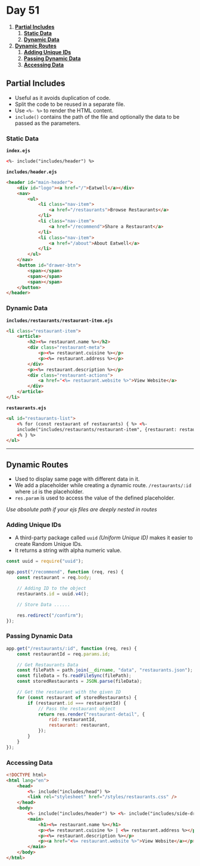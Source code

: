 # **Day 51** <!-- omit in toc -->

1. [**Partial Includes**](#partial-includes)
   1. [**Static Data**](#static-data)
   2. [**Dynamic Data**](#dynamic-data)
2. [**Dynamic Routes**](#dynamic-routes)
   1. [**Adding Unique IDs**](#adding-unique-ids)
   2. [**Passing Dynamic Data**](#passing-dynamic-data)
   3. [**Accessing Data**](#accessing-data)

## **Partial Includes**

-   Useful as it avoids duplication of code.
-   Split the code to be reused in a separate file.
-   Use `<%- %>` to render the HTML content.
-   `include()` contains the path of the file and optionally the data to be passed as the parameters.

### **Static Data**

**`index.ejs`**

```html
<%- include("includes/header") %>
```

**`includes/header.ejs`**

```html
<header id="main-header">
    <div id="logo"><a href="/">Eatwell</a></div>
    <nav>
        <ul>
            <li class="nav-item">
                <a href="/restaurants">Browse Restaurants</a>
            </li>
            <li class="nav-item">
                <a href="/recommend">Share a Restaurant</a>
            </li>
            <li class="nav-item">
                <a href="/about">About Eatwell</a>
            </li>
        </ul>
    </nav>
    <button id="drawer-btn">
        <span></span>
        <span></span>
        <span></span>
    </button>
</header>
```

### **Dynamic Data**

**`includes/restaurants/restaurant-item.ejs`**

```html
<li class="restaurant-item">
    <article>
        <h2><%= restaurant.name %></h2>
        <div class="restaurant-meta">
            <p><%= restaurant.cuisine %></p>
            <p><%= restaurant.address %></p>
        </div>
        <p><%= restaurant.description %></p>
        <div class="restaurant-actions">
            <a href="<%= restaurant.website %>">View Website</a>
        </div>
    </article>
</li>
```

**`restaurants.ejs`**

```html
<ul id="restaurants-list">
    <% for (const restaurant of restaurants) { %> <%-
    include("includes/restaurants/restaurant-item", {restaurant: restaurant}) %>
    <% } %>
</ul>
```

---

## **Dynamic Routes**

-   Used to display same page with different data in it.
-   We add a placeholder while creating a dynamic route. `/restaurants/:id` where `id` is the placeholder.
-   `res.param` is used to access the value of the defined placeholder.

_Use absolute path if your ejs files are deeply nested in routes_

### **Adding Unique IDs**

-   A third-party package called `uuid` _(Uniform Unique ID)_ makes it easier to create Random Unique IDs.
-   It returns a string with alpha numeric value.

```javascript
const uuid = require("uuid");

app.post("/recommend", function (req, res) {
    const restaurant = req.body;

    // Adding ID to the object
    restaurants.id = uuid.v4();

    // Store Data ......

    res.redirect("/confirm");
});
```

### **Passing Dynamic Data**

```javascript
app.get("/restaurants/:id", function (req, res) {
    const restaurantId = req.params.id;

    // Get Restaurants Data
    const filePath = path.join(__dirname, "data", "restaurants.json");
    const fileData = fs.readFileSync(filePath);
    const storedRestaurants = JSON.parse(fileData);

    // Get the restaurant with the given ID
    for (const restaurant of storedRestaurants) {
        if (restaurant.id === restaurantId) {
            // Pass the restaurant object
            return res.render("restaurant-detail", {
                rid: restaurantId,
                restaurant: restaurant,
            });
        }
    }
});
```

### **Accessing Data**

```html
<!DOCTYPE html>
<html lang="en">
    <head>
        <%- include("includes/head") %>
        <link rel="stylesheet" href="/styles/restaurants.css" />
    </head>
    <body>
        <%- include("includes/header") %> <%- include("includes/side-drawer") %>
        <main>
            <h1><%= restaurant.name %></h1>
            <p><%= restaurant.cuisine %> | <%= restaurant.address %></p>
            <p><%= restaurant.description %></p>
            <p><a href="<%= restaurant.website %>">View Website</a></p>
        </main>
    </body>
</html>
```
